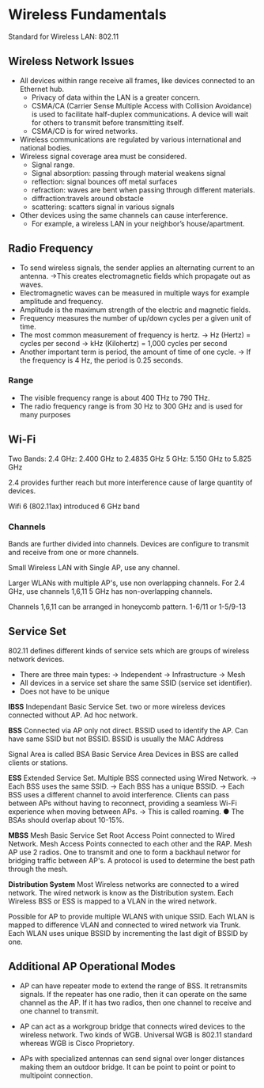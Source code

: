 # Wireless Fundamentals

Standard for Wireless LAN: 802.11

## Wireless Network Issues
- All devices within range receive all frames, like devices connected to an Ethernet hub.
    - Privacy of data within the LAN is a greater concern.
    - CSMA/CA (Carrier Sense Multiple Access with Collision Avoidance) is used to facilitate half-duplex communications. A device will wait for others to transmit before transmitting itself.
    - CSMA/CD is for wired networks.
- Wireless communications are regulated by various international and national bodies.
- Wireless signal coverage area must be considered.
    - Signal range.
    - Signal absorption: passing through material weakens signal
    - reflection: signal bounces off metal surfaces
    - refraction: waves are bent when passing through different materials.
    - diffraction:travels around obstacle
    - scattering: scatters signal in various signals
- Other devices using the same channels can cause interference.
    - For example, a wireless LAN in your neighbor’s house/apartment.

## Radio Frequency
- To send wireless signals, the sender applies an alternating current to an antenna.
→This creates electromagnetic fields which propagate out as waves.
- Electromagnetic waves can be measured in multiple ways for example amplitude and 
frequency.
- Amplitude is the maximum strength of the electric and magnetic fields.
-  Frequency measures the number of up/down cycles per a given unit of time.
- The most common measurement of frequency is hertz.
→ Hz (Hertz) = cycles per second
→ kHz (Kilohertz) = 1,000 cycles per second
- Another important term is period, the amount of time of one cycle.
→ If the frequency is 4 Hz, the period is 0.25 seconds.

### Range
- The visible frequency range is about 400 THz to 790 THz.
- The radio frequency range is from 30 Hz to 300 GHz and is used for many purposes

## Wi-Fi
Two Bands:
2.4 GHz: 2.400 GHz to 2.4835 GHz
5 GHz: 5.150 GHz to 5.825 GHz

2.4 provides further reach but more interference cause of large quantity of devices.

Wifi 6 (802.11ax) introduced 6 GHz band


### Channels
Bands are further divided into channels. Devices are configure to transmit and receive from one or more channels.

Small Wireless LAN with Single AP, use any channel.

Larger WLANs with multiple AP's, use non overlapping channels.
For 2.4 GHz, use channels 1,6,11
5 GHz has non-overlapping channels.

Channels 1,6,11 can be arranged in honeycomb pattern.
1-6/11 or 1-5/9-13

## Service Set
802.11 defines different kinds of service sets which are groups of 
wireless network devices.
- There are three main types:
→ Independent
→ Infrastructure
→ Mesh
- All devices in a service set share the same SSID (service set 
identifier).
- Does not have to be unique

**IBSS**
Independant Basic Service Set.
two or more wireless devices connected without AP.
Ad hoc network.

**BSS**
Connected via AP only not direct.
BSSID used to identify the AP.
Can have same SSID but not BSSID.
BSSID is usually the MAC Address

Signal Area is called BSA Basic Service Area
Devices in BSS are called clients or stations.


**ESS**
Extended Service Set.
Multiple BSS connected using Wired Network.
→ Each BSS uses the same SSID.
→ Each BSS has a unique BSSID.
→ Each BSS uses a different channel to avoid interference.
Clients can pass between APs without having to reconnect, 
providing a seamless Wi-Fi experience when moving 
between APs.
→ This is called roaming.
● The BSAs should overlap about 10-15%.

**MBSS**
Mesh Basic Service Set
Root Access Point connected to Wired Network.
Mesh Access Points connected to each other and the RAP.
Mesh AP use 2 radios. One to transmit and one to form a backhaul networ for bridging traffic between AP's.
A protocol is used to determine the best path through the mesh.

**Distribution System**
Most Wireless networks are connected to a wired network.
The wired network is know as the Distribution system.
Each Wireless BSS or ESS is mapped to a VLAN in the wired network.

Possible for AP to provide multiple WLANS with unique SSID.
Each WLAN is mapped to difference VLAN and connected to wired network via Trunk.
Each WLAN uses unique BSSID by incrementing the last digit of BSSID by one.

## Additional AP Operational Modes
- AP can have repeater mode to extend the range of BSS.
It retransmits signals. If the repeater has one radio, then it can operate on the same channel as the AP. If it has two radios, then one channel to receive and one channel to transmit.

- AP can act as a workgroup bridge that connects wired devices to the wireless network.
Two kinds of WGB. Universal WGB is 802.11 standard whereas WGB is Cisco Proprietory.

- APs with specialized antennas can send signal over longer distances making them an outdoor bridge. It can be point to point or point to multipoint connection.
